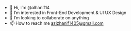 - 👋 Hi, I’m @alhanif14
- 👀 I’m interested in Front-End Development & UI UX Design
- 💞️ I’m looking to collaborate on anything
- 📫 How to reach me azizhanif1405@gmail.com


<!---
alhanif14/alhanif14 is a ✨ special ✨ repository because its `README.md` (this file) appears on your GitHub profile.
You can click the Preview link to take a look at your changes.
--->
